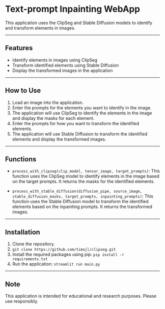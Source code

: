 # Text-prompt Inpainting WebApp

This application uses the ClipSeg and Stable Diffusion models to identify and transform elements in images.

---

## Features

- Identify elements in images using ClipSeg
- Transform identified elements using Stable Diffusion
- Display the transformed images in the application

---

## How to Use

1. Load an image into the application.
2. Enter the prompts for the elements you want to identify in the image.
3. The application will use ClipSeg to identify the elements in the image and display the masks for each element.
4. Enter the prompts for how you want to transform the identified elements.
5. The application will use Stable Diffusion to transform the identified elements and display the transformed images.

---

## Functions

- `process_with_clipseg(clip_model, tensor_image, target_prompts)`: This function uses the ClipSeg model to identify elements in the image based on the target prompts. It returns the masks for the identified elements.

- `process_with_stable_diffusion(diffusion_pipe, source_image, stable_diffusion_masks, target_prompts, inpainting_prompts)`: This function uses the Stable Diffusion model to transform the identified elements based on the inpainting prompts. It returns the transformed images.

---

## Installation

1. Clone the repository.
2. `` git clone https://github.com/timojl/clipseg.git ``
2. Install the required packages using pip: `pip install -r requirements.txt`
3. Run the application: `streamlit run main.py`

---

## Note

This application is intended for educational and research purposes. Please use responsibly.